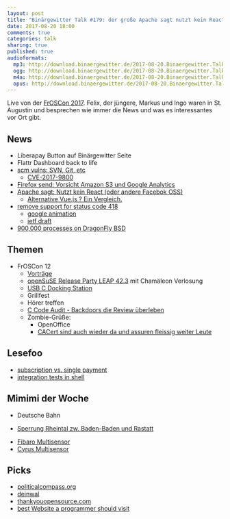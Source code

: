 ```yaml
---
layout: post
title: "Binärgewitter Talk #179: der große Apache sagt nutzt kein React"
date: 2017-08-20 18:00
comments: true
categories: talk
sharing: true
published: true
audioformats:
  mp3: http://download.binaergewitter.de/2017-08-20.Binaergewitter.Talk.179.mp3
  ogg: http://download.binaergewitter.de/2017-08-20.Binaergewitter.Talk.179.ogg
  m4a: http://download.binaergewitter.de/2017-08-20.Binaergewitter.Talk.179.m4a
  opus: http://download.binaergewitter.de/2017-08-20.Binaergewitter.Talk.179.opus
---
```

Live von der [FrOSCon 2017](http://froscon.de/). Felix, der jüngere, Markus und Ingo waren in St. Augustin und besprechen wie immer die News und was es
interessantes vor Ort gibt.

## News
- Liberapay Button auf Binärgewitter Seite
- Flattr Dashboard back to life
- [scm vulns: SVN, Git, etc](http://blog.recurity-labs.com/2017-08-10/scm-vulns)
  * [CVE-2017-9800](https://subversion.apache.org/security/CVE-2017-9800-advisory.txt)
- [Firefox send: Vorsicht Amazon S3 und Google Analytics](https://www.kuketz-blog.de/firefox-send-setzt-mozilla-erneut-auf-google-analytics/)
- [Apache sagt: Nutzt kein React (oder andere Facebok OSS)](
https://www.heise.de/developer/meldung/Apache-Software-Foundation-will-keine-Projekte-mit-Facebook-Lizenz-unter-ihrem-Dach-3778887.html)
  * [Alternative Vue.js ? Ein Vergleich.](https://vuejs.org/v2/guide/comparison.html#React)
- [remove support for status code 418](https://github.com/golang/go/issues/21326)
  * [google animation](https://www.google.com/teapot)
  * [ietf draft](https://tools.ietf.org/id/draft-nottingham-thanks-larry-00.html)
- [900,000 processes on DragonFly BSD](http://lists.dragonflybsd.org/pipermail/users/2017-August/313552.html)

## Themen
- FrOSCon 12
    * [Vorträge](https://media.ccc.de/c/froscon2017)
    * [openSuSE Release Party LEAP 42.3](https://news.opensuse.org/2017/07/17/plan-a-community-release-party-for-opensuse-leap-42-3/) mit Chamäleon Verlosung
    * [USB C Docking Station](http://amzn.to/2w0hjIk)
    * Grillfest
    * Hörer treffen
    * [C Code Audit - Backdoors die Review überleben](http://underhanded-c.org/)
    * Zombie-Grüße:
      - OpenOffice
      - [CACert sind auch wieder da und assuren fleissig weiter Leute](http://blog.cacert.org/2017/08/cacert-and-secure-u-at-froscon-2017/)

## Lesefoo
- [subscription vs. single payment](https://medium.com/building-ulysses/why-were-switching-ulysses-to-subscription-47f80b07a9cd)
- [integration tests in shell](https://zachholman.com/posts/integration-tests)

## Mimimi der Woche
- Deutsche Bahn
 * [Sperrung Rheintal zw. Baden-Baden und Rastatt](
https://www.swr.de/swraktuell/bw/sperrung-dauert-wohl-noch-bis-mitte-september/-/id=1622/did=20127050/nid=1622/ushjxw/index.html)
- [Fibaro Multisensor](http://amzn.to/2veuxO3)
- [Cyrus Multisensor](http://amzn.to/2xfWN4r)

## Picks
- [politicalcompass.org](https://www.politicalcompass.org)
- [deinwal](https://deinwal.de/home)
- [thankyouopensource.com](https://www.thankyouopensource.com/)
- [best Website a programmer should visit](https://github.com/sdmg15/Best-websites-a-programmer-should-visit)
